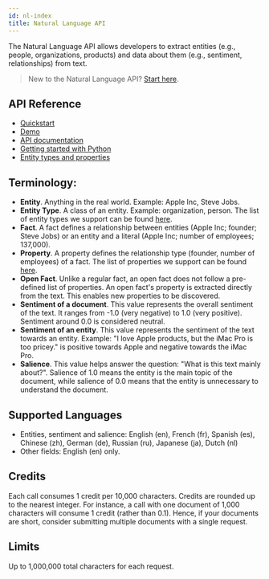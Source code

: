 ```yaml
---
id: nl-index
title: Natural Language API
---
```


The Natural Language API allows developers to extract entities (e.g., people, organizations, products) and data about them (e.g., sentiment, relationships) from text. 

>New to the Natural Language API? [Start here](nl-quickstart).

## API Reference
* [Quickstart](nl-quickstart)
* [Demo](http://relex.diffbot.com/)
* [API documentation](https://nl.diffbot.com/documentation/)
* [Getting started with Python](https://colab.research.google.com/drive/1gvCCbuRRiF5ISo6oaQ2uDQLX2_ySMdyl)
* [Entity types and properties](http://relex.diffbot.com/schema/)

## Terminology:
* **Entity**. Anything in the real world. Example: Apple Inc, Steve Jobs. 
* **Entity Type**. A class of an entity. Example: organization, person. The list of entity types we support can be found [here](https://demo.nl.diffbot.com/schema/).
* **Fact**. A fact defines a relationship between entities (Apple Inc; founder; Steve Jobs) or an entity and a literal (Apple Inc; number of employees; 137,000). 
* **Property**. A property defines the relationship type (founder, number of employees) of a fact. The list of properties we support can be found [here](https://demo.nl.diffbot.com/schema/).
* **Open Fact**. Unlike a regular fact, an open fact does not follow a pre-defined list of properties. An open fact's property is extracted directly from the text. This enables new properties to be discovered.
* **Sentiment of a document**. This value represents the overall sentiment of the text. It ranges from -1.0 (very negative) to 1.0 (very positive). Sentiment around 0.0 is considered neutral.
* **Sentiment of an entity**. This value represents the sentiment of the text towards an entity. Example: "I love Apple products, but the iMac Pro is too pricey." is positive towards Apple and negative towards the iMac Pro.
* **Salience**. This value helps answer the question: "What is this text mainly about?". Salience of 1.0 means the entity is the main topic of the document, while salience of 0.0 means that the entity is unnecessary to understand the document. 

## Supported Languages
 * Entities, sentiment and salience: English (en), French (fr), Spanish (es), Chinese (zh), German (de), Russian (ru), Japanese (ja), Dutch (nl)
 * Other fields: English (en) only.

## Credits

Each call consumes 1 credit per 10,000 characters. Credits are rounded up to the nearest integer. For instance, a call with one document of 1,000 characters will consume 1 credit (rather than 0.1). Hence, if your documents are short, consider submitting multiple documents with a single request. 

## Limits

Up to 1,000,000 total characters for each request.
